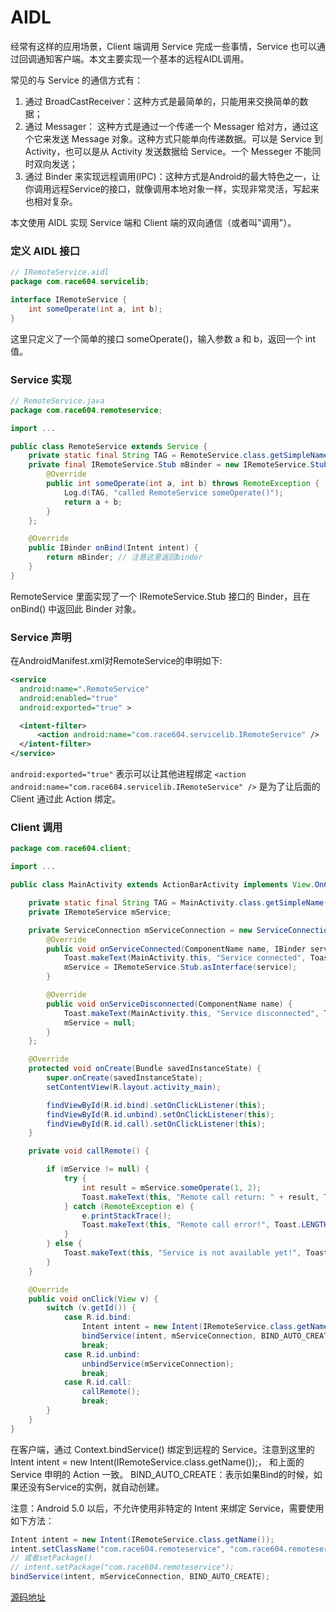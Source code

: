 AIDL
===

经常有这样的应用场景，Client 端调用 Service 完成一些事情，Service 也可以通过回调通知客户端。本文主要实现一个基本的远程AIDL调用。

常见的与 Service 的通信方式有：

1. 通过 BroadCastReceiver：这种方式是最简单的，只能用来交换简单的数据；
2. 通过 Messager：
这种方式是通过一个传递一个 Messager 给对方，通过这个它来发送 Message 对象。这种方式只能单向传递数据。可以是 Service 到 Activity，也可以是从 Activity 发送数据给 Service。一个 Messeger 不能同时双向发送；
3. 通过 Binder 来实现远程调用(IPC)：这种方式是Android的最大特色之一，让你调用远程Service的接口，就像调用本地对象一样，实现非常灵活，写起来也相对复杂。

本文使用 AIDL 实现 Service 端和 Client 端的双向通信（或者叫"调用"）。

### 定义 AIDL 接口

```java
// IRemoteService.aidl
package com.race604.servicelib;

interface IRemoteService {
    int someOperate(int a, int b);
}
```

这里只定义了一个简单的接口 someOperate()，输入参数 a 和 b，返回一个 int 值。

### Service 实现
```java
// RemoteService.java
package com.race604.remoteservice;

import ...

public class RemoteService extends Service {
    private static final String TAG = RemoteService.class.getSimpleName();
    private final IRemoteService.Stub mBinder = new IRemoteService.Stub() {
        @Override
        public int someOperate(int a, int b) throws RemoteException {
            Log.d(TAG, "called RemoteService someOperate()");
            return a + b;
        }
    };

    @Override
    public IBinder onBind(Intent intent) {
        return mBinder; // 注意这里返回binder
    }
}
```
RemoteService 里面实现了一个 IRemoteService.Stub 接口的 Binder，且在 onBind() 中返回此 Binder 对象。

### Service 声明
在AndroidManifest.xml对RemoteService的申明如下:

```xml
<service  
  android:name=".RemoteService"
  android:enabled="true"
  android:exported="true" >

  <intent-filter>
      <action android:name="com.race604.servicelib.IRemoteService" />
  </intent-filter>
</service>
```

`android:exported="true"` 表示可以让其他进程绑定
`<action android:name="com.race604.servicelib.IRemoteService" />` 是为了让后面的 Client 通过此 Action 绑定。

### Client 调用

```java
package com.race604.client;

import ...

public class MainActivity extends ActionBarActivity implements View.OnClickListener {

    private static final String TAG = MainActivity.class.getSimpleName();
    private IRemoteService mService;

    private ServiceConnection mServiceConnection = new ServiceConnection() {
        @Override
        public void onServiceConnected(ComponentName name, IBinder service) {
            Toast.makeText(MainActivity.this, "Service connected", Toast.LENGTH_SHORT).show();
            mService = IRemoteService.Stub.asInterface(service);
        }

        @Override
        public void onServiceDisconnected(ComponentName name) {
            Toast.makeText(MainActivity.this, "Service disconnected", Toast.LENGTH_SHORT).show();
            mService = null;
        }
    };

    @Override
    protected void onCreate(Bundle savedInstanceState) {
        super.onCreate(savedInstanceState);
        setContentView(R.layout.activity_main);

        findViewById(R.id.bind).setOnClickListener(this);
        findViewById(R.id.unbind).setOnClickListener(this);
        findViewById(R.id.call).setOnClickListener(this);
    }

    private void callRemote() {

        if (mService != null) {
            try {
                int result = mService.someOperate(1, 2);
                Toast.makeText(this, "Remote call return: " + result, Toast.LENGTH_SHORT).show();
            } catch (RemoteException e) {
                e.printStackTrace();
                Toast.makeText(this, "Remote call error!", Toast.LENGTH_SHORT).show();
            }
        } else {
            Toast.makeText(this, "Service is not available yet!", Toast.LENGTH_SHORT).show();
        }
    }

    @Override
    public void onClick(View v) {
        switch (v.getId()) {
            case R.id.bind:
                Intent intent = new Intent(IRemoteService.class.getName());
                bindService(intent, mServiceConnection, BIND_AUTO_CREATE);
                break;
            case R.id.unbind:
                unbindService(mServiceConnection);
                break;
            case R.id.call:
                callRemote();
                break;
        }
    }
}
```

在客户端，通过 Context.bindService() 绑定到远程的 Service。注意到这里的
Intent intent = new Intent(IRemoteService.class.getName());，
和上面的 Service 申明的 Action 一致。
BIND_AUTO_CREATE：表示如果Bind的时候，如果还没有Service的实例，就自动创建。

注意：Android 5.0 以后，不允许使用非特定的 Intent 来绑定 Service，需要使用如下方法：

```java
Intent intent = new Intent(IRemoteService.class.getName());  
intent.setClassName("com.race604.remoteservice", "com.race604.remoteservice.RemoteService");  
// 或者setPackage()
// intent.setPackage("com.race604.remoteservice");
bindService(intent, mServiceConnection, BIND_AUTO_CREATE);
```

[源码地址](https://github.com/race604/AIDLService-sample/commit/58052056c052eb0f01554c18d2f224638e836450)
